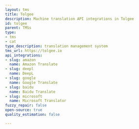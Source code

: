 ```yaml
---
layout: tms
title: Tolgee
description: Machine translation API integrations in Tolgee
id: tolgee
parent: TMSs
type:
- tms
- cat
type_description: translation management system
tms_url: https://tolgee.io
api_integrations:
- slug: amazon
  name: Amazon Translate
- slug: deepl
  name: DeepL
- slug: google
  name: Google Translate
- slug: baidu
  name: Baidu Translate
- slug: microsoft
  name: Microsoft Translator
fuzzy_repair: false
open-source: true
quality_estimation: false

---
```


